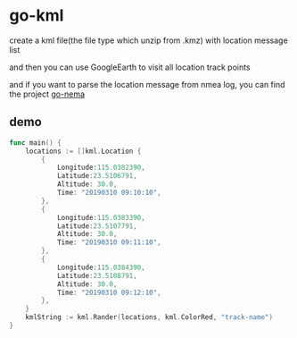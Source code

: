 # go-kml
create a kml file(the file type which unzip from .kmz) with location message list

and then you can use GoogleEarth to visit all location track points

and if you want to parse the location message from nmea log, you can find the project [go-nema]()

## demo

```go
func main() {
    locations := []kml.Location {
        {
            Longitude:115.0382390,
            Latitude:23.5106791,
            Altitude: 30.0,
            Time: "20190310 09:10:10",
        },
        {
            Longitude:115.0383390,
            Latitude:23.5107791,
            Altitude: 30.0,
            Time: "20190310 09:11:10",
        },
        {
            Longitude:115.0384390,
            Latitude:23.5108791,
            Altitude: 30.0,
            Time: "20190310 09:12:10",
        },
    }
    kmlString := kml.Rander(locations, kml.ColorRed, "track-name")
}
```